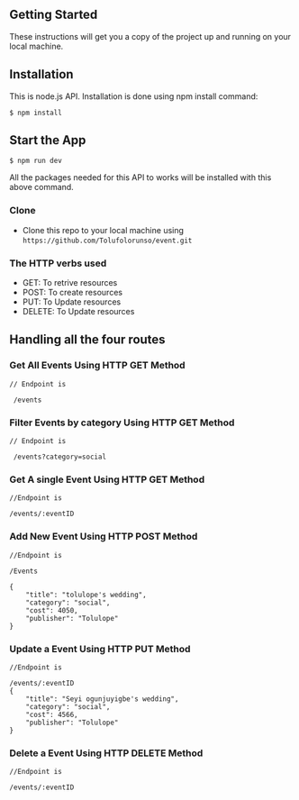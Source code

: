 ## Getting Started

These instructions will get you a copy of the project up and running on your
local machine.

## Installation

This is node.js API. Installation is done using npm install command:

```
$ npm install
```

## Start the App

```
$ npm run dev

```

All the packages needed for this API to works will be installed with this above
command.

### Clone

- Clone this repo to your local machine using
  `https://github.com/Tolufolorunso/event.git`

### The HTTP verbs used

- GET: To retrive resources
- POST: To create resources
- PUT: To Update resources
- DELETE: To Update resources

## Handling all the four routes

### Get All Events Using HTTP GET Method

```
// Endpoint is

 /events

```

### Filter Events by category Using HTTP GET Method

```
// Endpoint is

 /events?category=social

```

### Get A single Event Using HTTP GET Method

```
//Endpoint is

/events/:eventID

```

### Add New Event Using HTTP POST Method

```
//Endpoint is

/Events

{
    "title": "tolulope's wedding",
    "category": "social",
    "cost": 4050,
    "publisher": "Tolulope"
}

```

### Update a Event Using HTTP PUT Method

```
//Endpoint is

/events/:eventID
{
    "title": "Seyi ogunjuyigbe's wedding",
    "category": "social",
    "cost": 4566,
    "publisher": "Tolulope"
}

```

### Delete a Event Using HTTP DELETE Method

```
//Endpoint is

/events/:eventID

```
